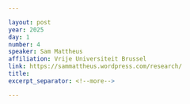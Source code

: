 ```yaml
---

layout: post
year: 2025
day: 1
number: 4
speaker: Sam Mattheus
affiliation: Vrije Universiteit Brussel
link: https://sammattheus.wordpress.com/research/
title: 
excerpt_separator: <!--more-->

---
```



<!--more-->
